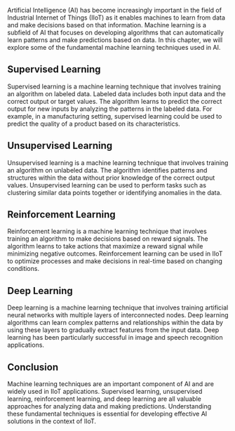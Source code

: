 
Artificial Intelligence (AI) has become increasingly important in the field of Industrial Internet of Things (IIoT) as it enables machines to learn from data and make decisions based on that information. Machine learning is a subfield of AI that focuses on developing algorithms that can automatically learn patterns and make predictions based on data. In this chapter, we will explore some of the fundamental machine learning techniques used in AI.

Supervised Learning
-------------------

Supervised learning is a machine learning technique that involves training an algorithm on labeled data. Labeled data includes both input data and the correct output or target values. The algorithm learns to predict the correct output for new inputs by analyzing the patterns in the labeled data. For example, in a manufacturing setting, supervised learning could be used to predict the quality of a product based on its characteristics.

Unsupervised Learning
---------------------

Unsupervised learning is a machine learning technique that involves training an algorithm on unlabeled data. The algorithm identifies patterns and structures within the data without prior knowledge of the correct output values. Unsupervised learning can be used to perform tasks such as clustering similar data points together or identifying anomalies in the data.

Reinforcement Learning
----------------------

Reinforcement learning is a machine learning technique that involves training an algorithm to make decisions based on reward signals. The algorithm learns to take actions that maximize a reward signal while minimizing negative outcomes. Reinforcement learning can be used in IIoT to optimize processes and make decisions in real-time based on changing conditions.

Deep Learning
-------------

Deep learning is a machine learning technique that involves training artificial neural networks with multiple layers of interconnected nodes. Deep learning algorithms can learn complex patterns and relationships within the data by using these layers to gradually extract features from the input data. Deep learning has been particularly successful in image and speech recognition applications.

Conclusion
----------

Machine learning techniques are an important component of AI and are widely used in IIoT applications. Supervised learning, unsupervised learning, reinforcement learning, and deep learning are all valuable approaches for analyzing data and making predictions. Understanding these fundamental techniques is essential for developing effective AI solutions in the context of IIoT.
